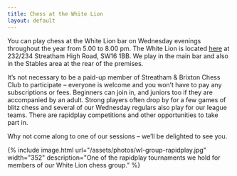 ```yaml
---
title: Chess at the White Lion
layout: default
---
```


You can play chess at the White Lion bar on Wednesday evenings throughout the year from 5.00 to 8.00 pm. 
The White Lion is located [here](https://goo.gl/maps/rlRcp) at 232/234 Streatham High Road, SW16 1BB. We play in the main bar and also in 
the Stables area at the rear of the premises.

It’s not necessary to be a paid-up member of Streatham & Brixton Chess Club to participate – everyone is welcome 
and you won’t have to pay any subscriptions or fees. Beginners can join in, and juniors too if they are 
accompanied by an adult. Strong players often drop by for a few games of blitz chess and several of our 
Wednesday regulars also play for our league teams. There are rapidplay competitions and other opportunities to 
take part in.

Why not come along to one of our sessions – we’ll be delighted to see you. 

{% include image.html url="/assets/photos/wl-group-rapidplay.jpg" width="352" description="One of the rapidplay tournaments we hold for members of our White Lion chess group." %}